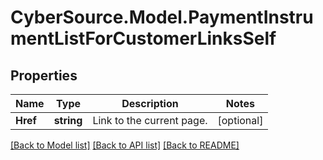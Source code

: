 # CyberSource.Model.PaymentInstrumentListForCustomerLinksSelf
## Properties

Name | Type | Description | Notes
------------ | ------------- | ------------- | -------------
**Href** | **string** | Link to the current page.  | [optional] 

[[Back to Model list]](../README.md#documentation-for-models) [[Back to API list]](../README.md#documentation-for-api-endpoints) [[Back to README]](../README.md)

